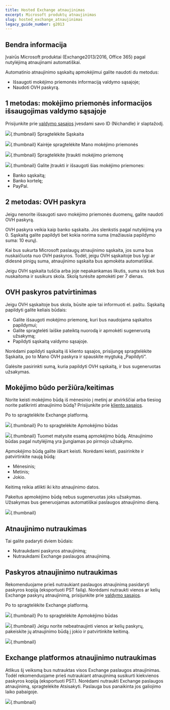 ```yaml
---
title: Hosted Exchange atnaujinimas
excerpt: Microsoft produktų atnaujinimas
slug: hosted_exchange_atnaujinimas
legacy_guide_number: g2013
---
```



## Bendra informacija
Įvairūs Microsoft produktai (Exchange2013/2016, Office 365) pagal nutylėjimą atnaujinami automatiškai. 

Automatinio atnaujinimo sąskaitų apmokėjimui galite naudoti du metodus:


- Išsaugoti mokėjimo priemonės informaciją valdymo sąsajoje;
- Naudoti OVH paskyrą.




## 1 metodas: mokėjimo priemonės informacijos išsaugojimas valdymo sąsajoje
Prisijunkite prie [valdymo sąsajos](https://www.ovh.com/manager/web) įvesdami savo ID (Nichandle) ir slaptažodį.

![](images/img_3383.jpg){.thumbnail}
Spragtelėkite Sąskaita

![](images/img_3386.jpg){.thumbnail}
Kairėje spragtelėkite Mano mokėjimo priemonės

![](images/img_3384.jpg){.thumbnail}
Spragtelėkite Įtraukti mokėjimo priemonę

![](images/img_3385.jpg){.thumbnail}
Galite įtraukti ir išsaugoti šias mokėjimo priemones:


- Banko sąskaitą;
- Banko kortelę;
- PayPal.




## 2 metodas: OVH paskyra
Jeigu nenorite išsaugoti savo mokėjimo priemonės duomenų, galite naudoti OVH paskyrą.

OVH paskyra veikia kaip banko sąskaita. Jos slenkstis pagal nutylėjimą yra 0. Sąskaitą galite papildyti bet kokia norima suma (mažiausia papildymo suma: 10 eurų).

Kai bus sukurta Microsoft paslaugų atnaujinimo sąskaita, jos suma bus nuskaičiuota nuo OVH paskyros. Todėl, jeigu OVH sąskaitoje bus lygi ar didesnė pinigų suma, atnaujinimo sąskaita bus apmokėta automatiškai.

Jeigu OVH sąskaita tuščia arba joje nepakankamas likutis, suma vis tiek bus nuskaitoma ir susikurs skola. Skolą turėsite apmokėti per 7 dienas.


## OVH paskyros patvirtinimas
Jeigu OVH sąskaitoje bus skola, būsite apie tai informuoti el. paštu. Sąskaitą papildyti galite keliais būdais:


- Galite išsaugoti mokėjimo priemonę, kuri bus naudojama sąskaitos papildymui;
- Galite spragtelėti laiške pateiktą nuorodą ir apmokėti sugeneruotą užsakymą;
- Papildyti sąskaitą valdymo sąsajoje.


Norėdami papildyti sąskaitą iš kliento sąsajos, prisijungę spragtelėkite Sąskaita, po to Mano OVH paskyra ir spauskite mygtuką „Papildyti“.

Galėsite pasirinkti sumą, kuria papildyti OVH sąskaitą, ir bus sugeneruotas užsakymas.


## Mokėjimo būdo peržiūra/keitimas
Norite keisti mokėjimo būdą iš mėnesinio į metinį ar atvirkščiai arba tiesiog norite patikrinti atnaujinimo būdą? Prisijunkite prie [kliento sąsajos](https://www.ovh.com/manager/web).

Po to spragtelėkite Exchange platformą.

![](images/img_3392.jpg){.thumbnail}
Po to spragtelėkite Apmokėjimo būdas

![](images/img_3402.jpg){.thumbnail}
Tuomet matysite esamą apmokėjimo būdą. Atnaujinimo būdas pagal nutylėjimą yra įjungiamas po pirmojo užsakymo.

Apmokėjimo būdą galite iškart keisti. Norėdami keisti, pasirinkite ir patvirtinkite naują būdą:


- Mėnesinis;
- Metinis;
- Jokio.


Keitimą reikia atlikti iki kito atnaujinimo datos.

Pakeitus apmokėjimo būdą nebus sugeneruotas joks užsakymas. Užsakymas bus generuojamas automatiškai paslaugos atnaujinimo dieną.

![](images/img_3397.jpg){.thumbnail}


## Atnaujinimo nutraukimas
Tai galite padaryti dviem būdais:


- Nutraukdami paskyros atnaujinimą;
- Nutraukdami Exchange paslaugos atnaujinimą.



## Paskyros atnaujinimo nutraukimas

Rekomenduojame prieš nutraukiant paslaugos atnaujinimą pasidaryti paskyros kopiją (eksportuoti PST failą).
Norėdami nutraukti vienos ar kelių Exchange paskyrų atnaujinimą, prisijunkite prie [valdymo sąsajos](https://www.ovh.com/manager/web).

Po to spragtelėkite Exchange platformą.

![](images/img_3392.jpg){.thumbnail}
Po to spragtelėkite Apmokėjimo būdas

![](images/img_3402.jpg){.thumbnail}
Jeigu norite nebeatnaujinti vienos ar kelių paskyrų, pakeiskite jų atnaujinimo būdą į jokio ir patvirtinkite keitimą.

![](images/img_3394.jpg){.thumbnail}

## Exchange platformos atnaujinimo nutraukimas

Atlikus šį veiksmą bus nutrauktas visos Exchange paslaugos atnaujinimas. Todėl rekomenduojame prieš nutraukiant atnaujinimą susikurti kiekvienos paskyros kopiją (eksportuoti PST).
Norėdami nutraukti Exchange paslaugos atnaujinimą, spragtelėkite Atsisakyti. Paslauga bus panaikinta jos galiojimo laiko pabaigoje.

![](images/img_3403.jpg){.thumbnail}

